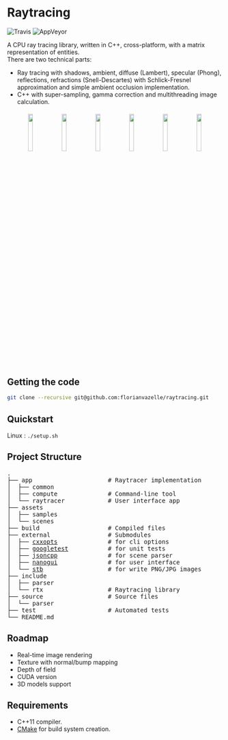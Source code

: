 # Raytracing

![Travis](https://img.shields.io/travis/florianvazelle/raytracing?style=flat&logo=travis)
![AppVeyor](https://img.shields.io/appveyor/build/florianvazelle/raytracing?style=flat&logo=appveyor)

A CPU ray tracing library, written in C++, cross-platform, with a matrix representation of entities.  
There are two technical parts:

- Ray tracing with shadows, ambient, diffuse (Lambert), specular (Phong), reflections, refractions (Snell-Descartes) with Schlick-Fresnel approximation and simple ambient occlusion implementation.
- C++ with super-sampling, gamma correction and multithreading image calculation.

<h4 align="center">
    <img src="https://florianvazelle.github.io/resources/images/raytracing/scene00000.png" width="15%"/> <img src="https://florianvazelle.github.io/resources/images/raytracing/scene00002.png" width="15%"/> <img src="https://florianvazelle.github.io/resources/images/raytracing/scene00004.png" width="15%"/> <img src="https://florianvazelle.github.io/resources/images/raytracing/scene00003.png" width="15%"/> <img src="https://florianvazelle.github.io/resources/images/raytracing/scene00005.png" width="15%"/> <img src="https://florianvazelle.github.io/resources/images/raytracing/scene00001.png" width="15%"/>
</h4>

## Getting the code

```bash
git clone --recursive git@github.com:florianvazelle/raytracing.git
```

## Quickstart

Linux : `./setup.sh`

## Project Structure

<pre>
.
├── app                     # Raytracer implementation
│  ├── common
│  ├── compute              # Command-line tool
│  └── raytracer            # User interface app
├── assets
│  ├── samples
│  └── scenes
├── build                   # Compiled files
├── external                # Submodules
│  ├── <a href="https://github.com/jarro2783/cxxopts">cxxopts</a>              # for cli options
│  ├── <a href="https://github.com/google/googletest">googletest</a>           # for unit tests
│  ├── <a href="https://github.com/open-source-parsers/jsoncpp">jsoncpp</a>              # for scene parser
│  ├── <a href="https://github.com/wjakob/nanogui">nanogui</a>              # for user interface
│  └── <a href="https://github.com/nothings/stb">stb</a>                  # for write PNG/JPG images
├── include
│  ├── parser
│  └── rtx                  # Raytracing library
├── source                  # Source files
│  └── parser                  
├── test                    # Automated tests
└── README.md
</pre>

## Roadmap

- Real-time image rendering
- Texture with normal/bump mapping
- Depth of field
- CUDA version
- 3D models support

## Requirements

- C++11 compiler.
- [CMake](https://cmake.org) for build system creation.
